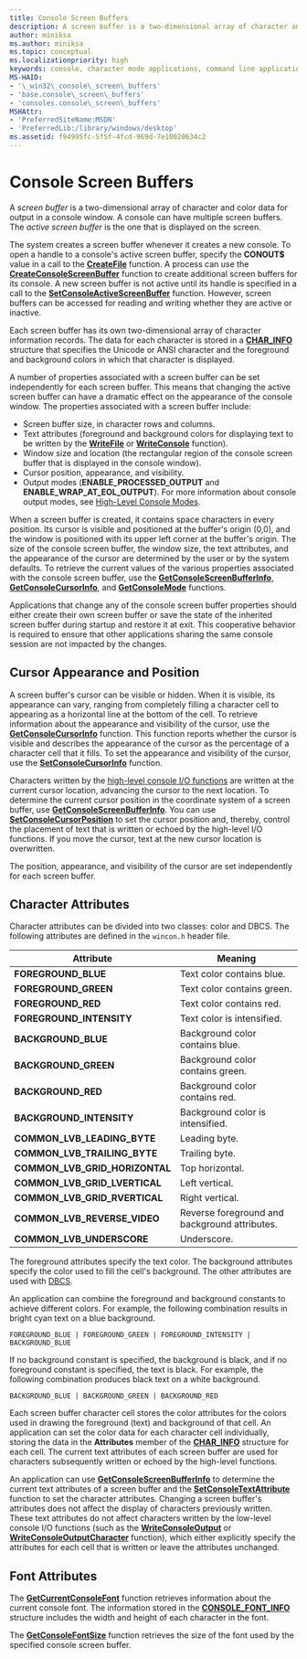 ```yaml
---
title: Console Screen Buffers
description: A screen buffer is a two-dimensional array of character and color data for output in a console window. 
author: miniksa
ms.author: miniksa
ms.topic: conceptual
ms.localizationpriority: high
keywords: console, character mode applications, command line applications, terminal applications, console api
MS-HAID:
- '\_win32\_console\_screen\_buffers'
- 'base.console\_screen\_buffers'
- 'consoles.console\_screen\_buffers'
MSHAttr:
- 'PreferredSiteName:MSDN'
- 'PreferredLib:/library/windows/desktop'
ms.assetid: f94995fc-5f5f-4fcd-969d-7e10020634c2
---
```


# Console Screen Buffers


A *screen buffer* is a two-dimensional array of character and color data for output in a console window. A console can have multiple screen buffers. The *active screen buffer* is the one that is displayed on the screen.

The system creates a screen buffer whenever it creates a new console. To open a handle to a console's active screen buffer, specify the **CONOUT$** value in a call to the [**CreateFile**](https://msdn.microsoft.com/library/windows/desktop/aa363858) function. A process can use the [**CreateConsoleScreenBuffer**](createconsolescreenbuffer.md) function to create additional screen buffers for its console. A new screen buffer is not active until its handle is specified in a call to the [**SetConsoleActiveScreenBuffer**](setconsoleactivescreenbuffer.md) function. However, screen buffers can be accessed for reading and writing whether they are active or inactive.

Each screen buffer has its own two-dimensional array of character information records. The data for each character is stored in a [**CHAR\_INFO**](char-info-str.md) structure that specifies the Unicode or ANSI character and the foreground and background colors in which that character is displayed.

A number of properties associated with a screen buffer can be set independently for each screen buffer. This means that changing the active screen buffer can have a dramatic effect on the appearance of the console window. The properties associated with a screen buffer include:

- Screen buffer size, in character rows and columns.
- Text attributes (foreground and background colors for displaying text to be written by the [**WriteFile**](https://msdn.microsoft.com/library/windows/desktop/aa365747) or [**WriteConsole**](writeconsole.md) function).
- Window size and location (the rectangular region of the console screen buffer that is displayed in the console window).
- Cursor position, appearance, and visibility.
- Output modes (**ENABLE\_PROCESSED\_OUTPUT** and **ENABLE\_WRAP\_AT\_EOL\_OUTPUT**). For more information about console output modes, see [High-Level Console Modes](high-level-console-modes.md).

When a screen buffer is created, it contains space characters in every position. Its cursor is visible and positioned at the buffer's origin (0,0), and the window is positioned with its upper left corner at the buffer's origin. The size of the console screen buffer, the window size, the text attributes, and the appearance of the cursor are determined by the user or by the system defaults. To retrieve the current values of the various properties associated with the console screen buffer, use the [**GetConsoleScreenBufferInfo**](getconsolescreenbufferinfo.md), [**GetConsoleCursorInfo**](getconsolecursorinfo.md), and [**GetConsoleMode**](getconsolemode.md) functions.

Applications that change any of the console screen buffer properties should either create their own screen buffer or save the state of the inherited screen buffer during startup and restore it at exit. This cooperative behavior is required to ensure that other applications sharing the same console session are not impacted by the changes.

## <span id="_win32_cursor_appearance_and_position"></span><span id="_WIN32_CURSOR_APPEARANCE_AND_POSITION"></span>Cursor Appearance and Position


A screen buffer's cursor can be visible or hidden. When it is visible, its appearance can vary, ranging from completely filling a character cell to appearing as a horizontal line at the bottom of the cell. To retrieve information about the appearance and visibility of the cursor, use the [**GetConsoleCursorInfo**](getconsolecursorinfo.md) function. This function reports whether the cursor is visible and describes the appearance of the cursor as the percentage of a character cell that it fills. To set the appearance and visibility of the cursor, use the [**SetConsoleCursorInfo**](setconsolecursorinfo.md) function.

Characters written by the [high-level console I/O functions](high-level-console-i-o.md) are written at the current cursor location, advancing the cursor to the next location. To determine the current cursor position in the coordinate system of a screen buffer, use [**GetConsoleScreenBufferInfo**](getconsolescreenbufferinfo.md). You can use [**SetConsoleCursorPosition**](setconsolecursorposition.md) to set the cursor position and, thereby, control the placement of text that is written or echoed by the high-level I/O functions. If you move the cursor, text at the new cursor location is overwritten.

The position, appearance, and visibility of the cursor are set independently for each screen buffer.

## <span id="_win32_character_attributes"></span><span id="_WIN32_CHARACTER_ATTRIBUTES"></span>Character Attributes


Character attributes can be divided into two classes: color and DBCS. The following attributes are defined in the `wincon.h` header file.


| Attribute                         | Meaning                                       |
|-----------------------------------|-----------------------------------------------|
| **FOREGROUND\_BLUE**              | Text color contains blue.                     |
| **FOREGROUND\_GREEN**             | Text color contains green.                    |
| **FOREGROUND\_RED**               | Text color contains red.                      |
| **FOREGROUND\_INTENSITY**         | Text color is intensified.                    |
| **BACKGROUND\_BLUE**              | Background color contains blue.               |
| **BACKGROUND\_GREEN**             | Background color contains green.              |
| **BACKGROUND\_RED**               | Background color contains red.                |
| **BACKGROUND\_INTENSITY**         | Background color is intensified.              |
| **COMMON\_LVB\_LEADING\_BYTE**    | Leading byte.                                 |
| **COMMON\_LVB\_TRAILING\_BYTE**   | Trailing byte.                                |
| **COMMON\_LVB\_GRID\_HORIZONTAL** | Top horizontal.                               |
| **COMMON\_LVB\_GRID\_LVERTICAL**  | Left vertical.                                |
| **COMMON\_LVB\_GRID\_RVERTICAL**  | Right vertical.                               |
| **COMMON\_LVB\_REVERSE\_VIDEO**   | Reverse foreground and background attributes. |
| **COMMON\_LVB\_UNDERSCORE**       | Underscore.                                   |


The foreground attributes specify the text color. The background attributes specify the color used to fill the cell's background. The other attributes are used with [DBCS](https://msdn.microsoft.com/library/windows/desktop/dd317794).

An application can combine the foreground and background constants to achieve different colors. For example, the following combination results in bright cyan text on a blue background.

`FOREGROUND_BLUE | FOREGROUND_GREEN | FOREGROUND_INTENSITY | BACKGROUND_BLUE`

If no background constant is specified, the background is black, and if no foreground constant is specified, the text is black. For example, the following combination produces black text on a white background.

`BACKGROUND_BLUE | BACKGROUND_GREEN | BACKGROUND_RED`

Each screen buffer character cell stores the color attributes for the colors used in drawing the foreground (text) and background of that cell. An application can set the color data for each character cell individually, storing the data in the **Attributes** member of the [**CHAR\_INFO**](char-info-str.md) structure for each cell. The current text attributes of each screen buffer are used for characters subsequently written or echoed by the high-level functions.

An application can use [**GetConsoleScreenBufferInfo**](getconsolescreenbufferinfo.md) to determine the current text attributes of a screen buffer and the [**SetConsoleTextAttribute**](setconsoletextattribute.md) function to set the character attributes. Changing a screen buffer's attributes does not affect the display of characters previously written. These text attributes do not affect characters written by the low-level console I/O functions (such as the [**WriteConsoleOutput**](writeconsoleoutput.md) or [**WriteConsoleOutputCharacter**](writeconsoleoutputcharacter.md) function), which either explicitly specify the attributes for each cell that is written or leave the attributes unchanged.

## <span id="_win32_font_attributes"></span><span id="_WIN32_FONT_ATTRIBUTES"></span>Font Attributes


The [**GetCurrentConsoleFont**](getcurrentconsolefont.md) function retrieves information about the current console font. The information stored in the [**CONSOLE\_FONT\_INFO**](console-font-info-str.md) structure includes the width and height of each character in the font.

The [**GetConsoleFontSize**](getconsolefontsize.md) function retrieves the size of the font used by the specified console screen buffer.








